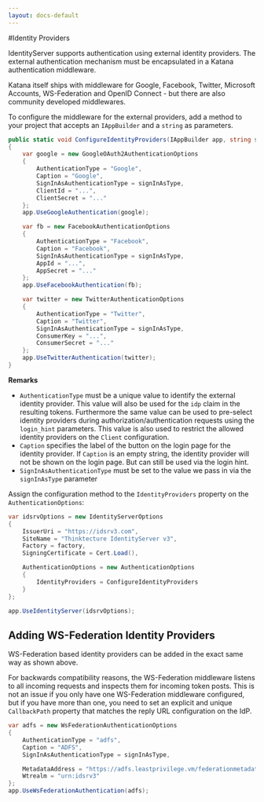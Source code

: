 ```yaml
---
layout: docs-default
---
```


#Identity Providers

IdentityServer supports authentication using external identity providers. The external authentication mechanism must be encapsulated in a Katana authentication middleware.

Katana itself ships with middleware for Google, Facebook, Twitter, Microsoft Accounts, WS-Federation and OpenID Connect - but there are also community developed middlewares.

To configure the middleware for the external providers, add a method to your project that accepts an `IAppBuilder` and a `string` as parameters.

```csharp
public static void ConfigureIdentityProviders(IAppBuilder app, string signInAsType)
{
    var google = new GoogleOAuth2AuthenticationOptions
    {
        AuthenticationType = "Google",
        Caption = "Google",
        SignInAsAuthenticationType = signInAsType,
        ClientId = "...",
        ClientSecret = "..."
    };
    app.UseGoogleAuthentication(google);

    var fb = new FacebookAuthenticationOptions
    {
        AuthenticationType = "Facebook",
        Caption = "Facebook",
        SignInAsAuthenticationType = signInAsType,
        AppId = "...",
        AppSecret = "..."
    };
    app.UseFacebookAuthentication(fb);

    var twitter = new TwitterAuthenticationOptions
    {
        AuthenticationType = "Twitter",
        Caption = "Twitter",
        SignInAsAuthenticationType = signInAsType,
        ConsumerKey = "...",
        ConsumerSecret = "..."
    };
    app.UseTwitterAuthentication(twitter);
}
```
**Remarks** 
* `AuthenticationType` must be a unique value to identify the external identity provider. This value will also be used for the `idp` claim in the resulting tokens. Furthermore the same value can be used to pre-select identity providers during authorization/authentication requests using the `login_hint` parameters. This value is also used to restrict the allowed identity providers on the `Client` configuration.
* `Caption` specifies the label of the button on the login page for the identity provider. If `Caption` is an empty string, the identity provider will not be shown on the login page. But can still be used via the login hint.
* `SignInAsAuthenticationType` must be set to the value we pass in via the `signInAsType` parameter

Assign the configuration method to the `IdentityProviders` property on the `AuthenticationOptions`:

```csharp
var idsrvOptions = new IdentityServerOptions
{
    IssuerUri = "https://idsrv3.com",
    SiteName = "Thinktecture IdentityServer v3",
    Factory = factory,
    SigningCertificate = Cert.Load(),

    AuthenticationOptions = new AuthenticationOptions 
    {
        IdentityProviders = ConfigureIdentityProviders
    }
};

app.UseIdentityServer(idsrvOptions);
```

## Adding WS-Federation Identity Providers
WS-Federation based identity providers can be added in the exact same way as shown above.

For backwards compatibility reasons, the WS-Federation middleware listens to all incoming requests and inspects them for incoming token posts. This is not an issue if you only have one WS-Federation middleware configured, but if you have more than one, you need to set an explicit and unique `CallbackPath` property that matches the reply URL configuration on the IdP.

```csharp
var adfs = new WsFederationAuthenticationOptions
{
    AuthenticationType = "adfs",
    Caption = "ADFS",
    SignInAsAuthenticationType = signInAsType,

    MetadataAddress = "https://adfs.leastprivilege.vm/federationmetadata/2007-06/federationmetadata.xml",
    Wtrealm = "urn:idsrv3"
};
app.UseWsFederationAuthentication(adfs);
```


